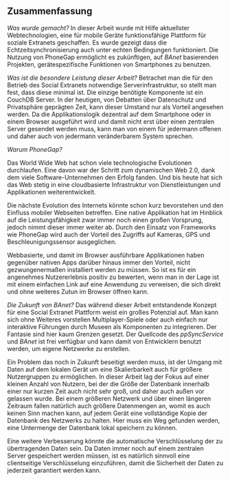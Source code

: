 ## Zusammenfassung

*Was wurde gemacht?*
In dieser Arbeit wurde mit Hilfe aktuellster Webtechnologien, eine für mobile Geräte funktionsfähige Plattform für soziale Extranets geschaffen. Es wurde gezeigt dass die Echtzeitsynchronisierung auch unter echten Bedingungen funktioniert. Die Nutzung von PhoneGap ermöglicht es zukünftigen, auf *BAnet* basierenden Projekten, gerätespezifische Funktionen von Smartphones zu benutzen.

*Was ist die besondere Leistung dieser Arbeit?*
Betrachet man die für den Betrieb des Social Extranets notwendige Serverinfrastruktur, so stellt man fest, dass diese minimal ist. Die einzige benötigte Komponente ist ein CouchDB Server. In der heutigen, von Debatten über Datenschutz und Privatsphäre geprägten Zeit, kann dieser Umstand nur als Vorteil angesehen werden. Da die Applikationslogik dezentral auf dem Smartphone oder in einem Browser ausgeführt wird und damit nicht erst über einen zentralen Server gesendet werden muss, kann man von einem für jedermann offenen und daher auch von jedermann veränderbarem System sprechen.

*Warum PhoneGap?*

Das World Wide Web hat schon viele technologische Evolutionen durchlaufen. Eine davon war der Schritt zum dynamischen Web 2.0, dank dem viele Software-Unternehmen den Erfolg fanden. 
Und bis heute hat sich das Web stetig in eine cloudbasierte Infrastruktur von Dienstleistungen und Applikationen weiterentwickelt.

Die nächste Evolution des Internets könnte schon kurz bevorstehen und den Einfluss mobiler Webseiten betreffen. Eine native Applikation hat im Hinblick auf die Leistungsfähigkeit zwar immer noch einen großen Vorsprung, jedoch nimmt dieser immer weiter ab. Durch den Einsatz von Frameworks wie PhoneGap wird auch der Vorteil des Zugriffs auf Kameras, GPS und Beschleunigungssensor ausgeglichen.

Webbasierte, und damit im Browser ausführbare Applikationen haben gegenüber nativen Apps darüber hinaus immer den Vorteil, nicht gezwungenermaßen installiert werden zu müssen. So ist es für ein angenehmes Nutzererlebnis positiv zu bewerten, wenn man in der Lage ist mit einem einfachen Link auf eine Anwendung zu verweisen, die sich direkt und ohne weiteres Zutun im Browser öffnen kann.

*Die Zukunft von BAnet?*
Das während dieser Arbeit entstandende Konzept für eine Social Extranet Plattform weist ein großes Potenzial auf. Man kann sich ohne Weiteres vorstellen Multiplayer-Spiele oder auch einfach nur interaktive Führungen durch Museen als Komponenten zu integrieren. Der Fantasie sind hier kaum Grenzen gesetzt. Der Quellcode des *ppSyncService* und *BAnet* ist frei verfügbar und kann damit von Entwicklern benutzt werden, um eigene Netzwerke zu erstellen.

Ein Problem das noch in Zukunft beseitigt werden muss, ist der Umgang mit Daten auf dem lokalen Gerät um eine Skalierbarkeit auch für größere Nutzergruppen zu ermöglichen. In dieser Arbeit lag der Fokus auf einer kleinen Anzahl von Nutzern, bei der die Größe der Datenbank innerhalb einer nur kurzen Zeit auch nicht sehr groß, und daher auch außen vor gelassen wurde. Bei einem größeren Netzwerk und über einen längeren Zeitraum fallen natürlich auch größere Datenmengen an, womit es auch keinen Sinn machen kann, auf jedem Gerät eine vollständige Kopie der Datenbank des Netzwerks zu halten. Hier muss ein Weg gefunden werden, eine Untermenge der Datenbank lokal speichern zu können.

Eine weitere Verbesserung könnte die automatische Verschlüsselung der zu übertragenden Daten sein. Da Daten immer noch auf einem zentralen Server gespeichert werden müssen, ist es natürlich sinnvoll eine clientseitige Verschlüsselung einzuführen, damit die Sicherheit der Daten zu jederzeit garantiert werden kann.




